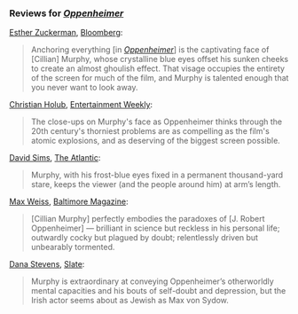 <!-- Cillian Murphy -->

### Reviews for [_Oppenheimer_](/movies/872585)

[Esther Zuckerman](https://twitter.com/ezwrites), [Bloomberg](https://archive.is/BHUHu#selection-5919.0-5923.162):

> Anchoring everything [in [_Oppenheimer_](/movies/872585)] is the captivating face of [Cillian] Murphy, whose crystalline blue eyes offset his sunken cheeks to create an almost ghoulish effect. That visage occupies the entirety of the screen for much of the film, and Murphy is talented enough that you never want to look away.

[Christian Holub](https://twitter.com/cmholub), [Entertainment Weekly](https://ew.com/movies/movie-reviews/oppenheimer-review-christopher-nolan/):

> The close-ups on Murphy's face as Oppenheimer thinks through the 20th century's thorniest problems are as compelling as the film's atomic explosions, and as deserving of the biggest screen possible.

[David Sims](https://twitter.com/davidlsims), [The Atlantic](https://www.theatlantic.com/culture/archive/2023/07/oppenheimer-movie-review-christopher-nolan/674749/):

> Murphy, with his frost-blue eyes fixed in a permanent thousand-yard stare, keeps the viewer (and the people around him) at arm’s length.

[Max Weiss](https://twitter.com/maxthegirl), [Baltimore Magazine](https://www.baltimoremagazine.com/section/artsentertainment/movie-review-oppenheimer/):

> [Cillian Murphy] perfectly embodies the paradoxes of [J. Robert Oppenheimer] — brilliant in science but reckless in his personal life; outwardly cocky but plagued by doubt; relentlessly driven but unbearably tormented.

[Dana Stevens](https://twitter.com/thehighsign), [Slate](https://slate.com/culture/2023/07/oppenheimer-movie-review-christopher-nolan-cillian-murphy.html?via=rss):

> Murphy is extraordinary at conveying Oppenheimer’s otherworldly mental capacities and his bouts of self-doubt and depression, but the Irish actor seems about as Jewish as Max von Sydow.
